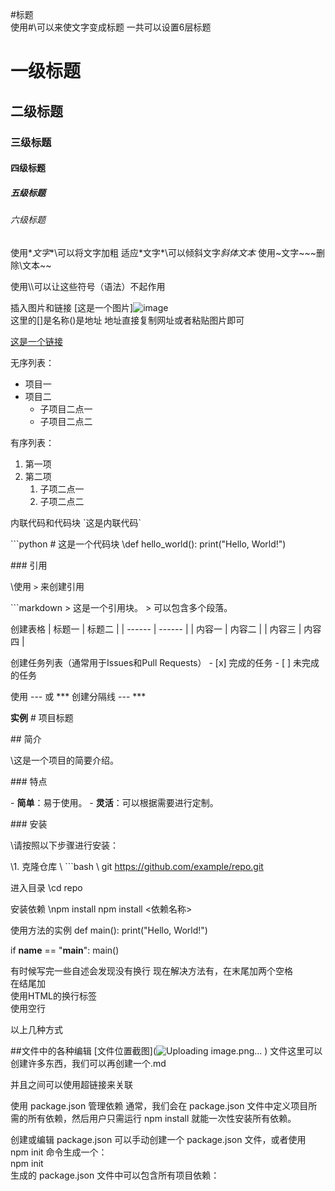 #标题  
使用\#\可以来使文字变成标题
  一共可以设置6层标题
  # 一级标题
  ## 二级标题
  ### 三级标题
  #### 四级标题
  ##### 五级标题
  ###### 六级标题

使用\**文字**\可以将文字加粗
适应\*文字*\可以倾斜文字*斜体文本*
使用\~文字~\~~删除\文本~~

使用\\\可以让这些符号（语法）不起作用

插入图片和链接
[这是一个图片]![image](https://github.com/user-attachments/assets/6857d9ff-6a74-4d62-897c-f8e7ab51ff70)  
这里的[]是名称()是地址
 地址直接复制网址或者粘贴图片即可

[这是一个链接](https://www.example.com)

无序列表：
- 项目一
- 项目二
  - 子项目二点一
  - 子项目二点二

有序列表：
1. 第一项
2. 第二项
   1. 子项二点一
   2. 子项二点二


内联代码和代码块
\`这是内联代码`

\```python
\# 这是一个代码块
\def hello_world():
    print("Hello, World!")


  
\### 引用

\使用 `>` 来创建引用

\```markdown
\> 这是一个引用块。
\> 可以包含多个段落。

创建表格
\| 标题一 | 标题二 |
\| ------ | ------ |
\| 内容一 | 内容二 |
\| 内容三 | 内容四 |


创建任务列表（通常用于Issues和Pull Requests）
\- [x] 完成的任务
\- [ ] 未完成的任务


使用 --- 或 *** 创建分隔线
\---
\***

**实例**
\# 项目标题

\## 简介

\这是一个项目的简要介绍。

\### 特点

\- **简单**：易于使用。
\- **灵活**：可以根据需要进行定制。

\### 安装

\请按照以下步骤进行安装：

\1. 克隆仓库
\   ```bash
\   git https://github.com/example/repo.git

进入目录
\cd repo

安装依赖
\npm install
npm install <依赖名称>

使用方法的实例
def main():
    print("Hello, World!")

if __name__ == "__main__":
    main()

有时候写完一些自述会发现没有换行
现在解决方法有，在末尾加两个空格  
在结尾加<br> 使用HTML的换行标签 <br>
使用空行

以上几种方式

##文件中的各种编辑
[文件位置截图](![Uploading image.png…]()
) 文件这里可以创建许多东西，我们可以再创建一个.md

并且之间可以使用超链接来关联


使用 package.json 管理依赖
通常，我们会在 package.json 文件中定义项目所需的所有依赖，然后用户只需运行 npm install 就能一次性安装所有依赖。

创建或编辑 package.json
可以手动创建一个 package.json 文件，或者使用 npm init 命令生成一个：  
npm init  
生成的 package.json 文件中可以包含所有项目依赖：

